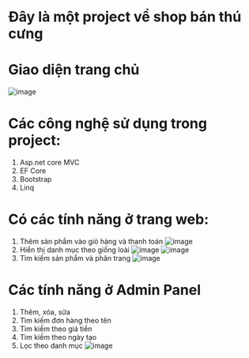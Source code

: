 # Đây là một project về shop bán thú cưng
# Giao diện trang chủ
![image](https://user-images.githubusercontent.com/72543241/169776146-51f09922-9678-4d1b-b173-3f446c87fdbc.png)
# Các công nghệ sử dụng trong project:
1. Asp.net core MVC
2. EF Core
3. Bootstrap
4. Linq
# Có các tính năng ở trang web:
1. Thêm sản phẩm vào giỏ hàng và thanh toán
![image](https://user-images.githubusercontent.com/72543241/169777098-8aa0862d-2021-4730-85d2-303b8d9fad12.png)
2. Hiển thị danh mục theo giống loài
![image](https://user-images.githubusercontent.com/72543241/169779590-ca5af512-6212-4dde-82d3-2404b1875289.png)
![image](https://user-images.githubusercontent.com/72543241/169779809-ece7501d-a503-457b-8534-922cc731c2f9.png)
3. Tìm kiếm sản phẩm và phân trang
![image](https://user-images.githubusercontent.com/72543241/169780615-516046aa-950c-4c01-8435-a420c17acfc6.png)

# Các tính năng ở Admin Panel
1. Thêm, xóa, sửa
2. Tìm kiếm đơn hàng theo tên
3. Tìm kiếm theo giá tiền
4. Tìm kiếm theo ngày tạo
5. Lọc theo danh mục
![image](https://user-images.githubusercontent.com/72543241/169781085-18f77d68-4c55-47b6-8b14-e97ef23d200a.png)
